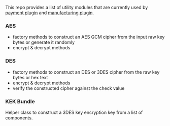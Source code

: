 This repo provides a list of utility modules that are currently used by [payment plugin](https://github.com/transferwise/vault-plugin-secrets-payment) 
and [manufacturing plugin](https://github.com/transferwise/vault-plugin-secrets-manufacturing).

### AES
* factory methods to construct an AES GCM cipher from the input raw key bytes or generate it randomly 
* encrypt & decrypt methods

### DES
* factory methods to construct an DES or 3DES cipher from the raw key bytes or hex text
* encrypt & decrypt methods
* verify the constructed cipher against the check value

### KEK Bundle
Helper class to construct a 3DES key encryption key from a list of components. 

